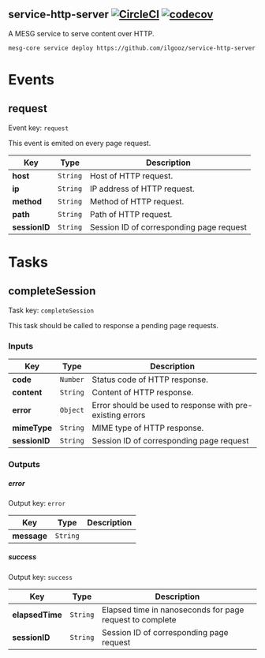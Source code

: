 ## service-http-server [![CircleCI](https://img.shields.io/circleci/project/github/ilgooz/service-http-server.svg)](https://github.com/ilgooz/service-http-server) [![codecov](https://codecov.io/gh/ilgooz/service-http-server/branch/master/graph/badge.svg)](https://codecov.io/gh/ilgooz/service-http-server)
A MESG service to serve content over HTTP.

```bash
mesg-core service deploy https://github.com/ilgooz/service-http-server
```

# Events

## request

Event key: `request`

This event is emited on every page request.

| **Key** | **Type** | **Description** |
| --- | --- | --- |
| **host** | `String` | Host of HTTP request. |
| **ip** | `String` | IP address of HTTP request. |
| **method** | `String` | Method of HTTP request. |
| **path** | `String` | Path of HTTP request. |
| **sessionID** | `String` | Session ID of corresponding page request |


# Tasks

## completeSession

Task key: `completeSession`

This task should be called to response a pending page requests.

### Inputs

| **Key** | **Type** | **Description** |
| --- | --- | --- |
| **code** | `Number` | Status code of HTTP response. |
| **content** | `String` | Content of HTTP response. |
| **error** | `Object` | Error should be used to response with pre-existing errors |
| **mimeType** | `String` | MIME type of HTTP response. |
| **sessionID** | `String` | Session ID of corresponding page request |


### Outputs

##### error

Output key: `error`



| **Key** | **Type** | **Description** |
| --- | --- | --- |
| **message** | `String` |  |

##### success

Output key: `success`



| **Key** | **Type** | **Description** |
| --- | --- | --- |
| **elapsedTime** | `String` | Elapsed time in nanoseconds for page request to complete |
| **sessionID** | `String` | Session ID of corresponding page request |





